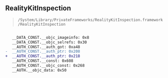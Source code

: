 ## RealityKitInspection

> `/System/Library/PrivateFrameworks/RealityKitInspection.framework/RealityKitInspection`

```diff

   __DATA_CONST.__objc_imageinfo: 0x8
   __DATA_CONST.__objc_selrefs: 0x30
   __AUTH_CONST.__auth_got: 0xa48
-  __AUTH_CONST.__auth_ptr: 0x208
+  __AUTH_CONST.__auth_ptr: 0x218
   __AUTH_CONST.__const: 0x608
   __AUTH_CONST.__objc_const: 0x268
   __AUTH.__objc_data: 0x50

```
